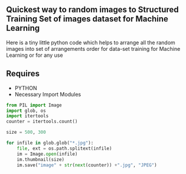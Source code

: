 ## Quickest way to random images to Structured Training Set of images dataset for Machine Learning 


Here is a tiny little python code which helps to arrange all the random images into set of arrangements order for data-set training for Machine Learning or for any use 

## Requires 


* PYTHON
* Necessary Import Modules

```python
from PIL import Image
import glob, os
import itertools
counter = itertools.count()

size = 500, 300

for infile in glob.glob("*.jpg"):
    file, ext = os.path.splitext(infile)
    im = Image.open(infile)
    im.thumbnail(size)
    im.save("image" + str(next(counter)) +".jpg", "JPEG")
	
```